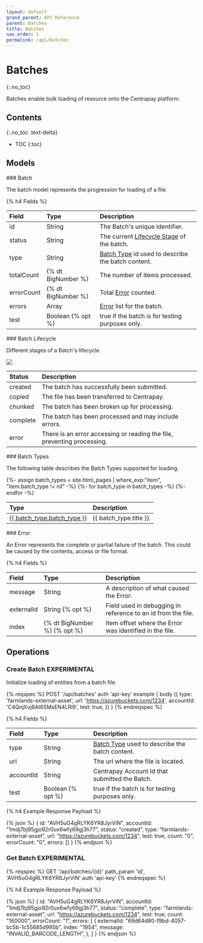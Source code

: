 ```yaml
---
layout: default
grand_parent: API Reference
parent: Batches
title: Batches
nav_order: 1
permalink: /api/batches
---
```


# Batches
{:.no_toc}

Batches enable bulk loading of resource onto the Centrapay platform.

## Contents
{:.no_toc .text-delta}

* TOC
{:toc}

## Models

<a name="batch">
### Batch

The batch model represents the progression for loading of a file.

{% h4 Fields %}

|   Field    |        Type        |                     Description                       |
| :--------- | :----------------- | :---------------------------------------------------- |
| id         | String             | The Batch's unique identifier.                        |
| status     | String             | The current [Lifecycle Stage][] of the batch.         |
| type       | String             | [Batch Type][] id used to describe the batch content. |
| totalCount | {% dt BigNumber %} | The number of items processed.                        |
| errorCount | {% dt BigNumber %} | Total [Error][] counted.                              |
| errors     | Array              | [Error][] list for the batch.                         |
| test       | Boolean {% opt %}  | true if the batch is for testing purposes only.       |


<a name="batch-lifecycle">
### Batch Lifecycle

Different stages of a Batch's lifecycle.

<img src="{{site.url}}/images/batch-lifecycle.png" style="display: block; margin: auto;" />

|  Status  |                              Description                                |
| :------- | :---------------------------------------------------------------------- |
| created  | The batch has successfully been submitted.                              |
| copied   | The file has been transferred to Centrapay.                             |
| chunked  | The batch has been broken up for processing.                            |
| complete | The batch has been processed and may include errors.                    |
| error    | There is an error accessing or reading the file, preventing processing. |

<a name="batch-types">
### Batch Types

The following table describes the Batch Types supported for loading.

<table>
  <thead>
    <tr style="text-align: left">
      <th>Type</th>
      <th>Description</th>
    </tr>
  </thead>
  <tbody>
    {%- assign batch_types = site.html_pages | where_exp:"item", "item.batch_type != nil" -%}
    {%- for batch_type in batch_types -%}
    <tr>
      <td>
        <a href="{{ batch_type.url | absolute_url }}">{{ batch_type.batch_type }}</a>
      </td>
      <td>
       {{ batch_type.title }}.
      </td>
    </tr>
    {%- endfor -%}
  </tbody>
</table>

<a name="error">
### Error

An Error represents the complete or partial failure of the batch. This could be caused by the contents, access or file format.

{% h4 Fields %}

|  Field     |  Type                        |              Description                                     |
| :--------- | :--------------------------- | :----------------------------------------------------------- |
| message    | String                       | A description of what caused the Error.                      |
| externalId | String {% opt %}             | Field used in debugging in reference to an id from the file. |
| index      | {% dt BigNumber %} {% opt %} | Item offset where the Error was identified in the file.      |

## Operations

### Create Batch **EXPERIMENTAL**

Initialize loading of entities from a batch file.

{% reqspec %}
  POST '/api/batches'
  auth 'api-key'
  example {
    body ({
      type: 'farmlands-external-asset',
      url: 'https://azurebuckets.com/1234',
      accountId: 'C4QnjXvj8At6SMsEN4LRi9',
      test: true,
    })
  }
{% endreqspec %}

{% h4 Fields %}

|   Field   |  Type              |                    Description                         |
| :-------- | :----------------- | :----------------------------------------------------- |
| type      | String             | [Batch Type][] used to describe the batch content.     |
| url       | String             | The url where the file is located.                     |
| accountId | String             | Centrapay Account Id that submitted the Batch.         |
| test      | Boolean {% opt %}  | true if the batch is for testing purposes only.        |


{% h4 Example Response Payload %}

{% json %}
{
	id: "AVH5uG4gRLYK6YR8JyrViN",
  accountId: "1mdj7bj95gjo92r0ux6wfy69gj3h77",
	status: "created",
	type: "farmlands-external-asset",
  url: "https://azurebuckets.com/1234",
  test: true,
	count: "0",
	errorCount: "0",
	errors: []
}
{% endjson %}

### Get Batch **EXPERIMENTAL**

{% reqspec %}
  GET '/api/batches/{id}'
  path_param 'id', 'AVH5uG4gRLYK6YR8JyrViN'
  auth 'api-key'
{% endreqspec %}

{% h4 Example Response Payload %}

{% json %}
{
	id: "AVH5uG4gRLYK6YR8JyrViN",
  accountId: "1mdj7bj95gjo92r0ux6wfy69gj3h77",
	status: "complete",
	type: "farmlands-external-asset",
  url: "https://azurebuckets.com/1234",
  test: true,
	count: "160000",
	errorCount: "1",
	errors: [
		{
			externalId: "69d64d80-f9bd-4057-bc5b-1c55685d995b",
			index: "1954",
			message: "INVALID_BARCODE_LENGTH",
		},
	]
}
{% endjson %}

[Batch Type]: #batch-types
[Lifecycle Stage]: #batch-lifecycle
[Error]: #error
[Errors]: #error
